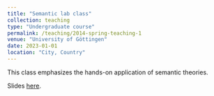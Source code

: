 ```yaml
---
title: "Semantic lab class"
collection: teaching
type: "Undergraduate course"
permalink: /teaching/2014-spring-teaching-1
venue: "University of Göttingen"
date: 2023-01-01
location: "City, Country"
---
```

This class emphasizes the hands-on application of semantic theories.

Slides [here](/files/Lab_class_23_24/).
